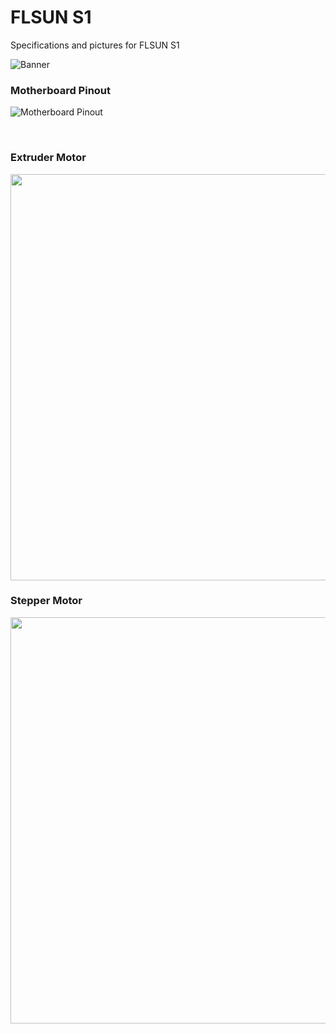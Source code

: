 # FLSUN S1
Specifications and pictures for FLSUN S1

![Banner](https://github.com/user-attachments/assets/a2ebd6cd-e430-4d7b-a240-a8cac461b0c7)

### Motherboard Pinout

![Motherboard Pinout](https://github.com/user-attachments/assets/51e08cc1-c226-4a63-bf08-6d7028c48f6c)

<br />

### Extruder Motor

<img width="650" src="https://github.com/user-attachments/assets/2967d902-eb28-4556-8171-3ef137883682">

<br />

### Stepper Motor

<img width="650" src="https://github.com/user-attachments/assets/ef2c03a7-9d7a-4ebd-a764-2dfadee1f524">

